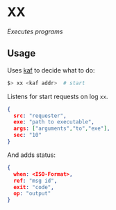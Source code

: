 # XX

*Executes programs*

## Usage

Uses [kaf](https://github.com/theproductiveprogrammer/kaf) to decide what to do:

```sh
$> xx <kaf addr>  # start
```

Listens for start requests on log `xx`.

```json
{
  src: "requester",
  exe: "path to executable",
  args: ["arguments","to","exe"],	
  sec: "10"
}
```

And adds status:

```json
{
  when: <ISO-Format>,
  ref: "msg id",
  exit: "code",
  op: "output"
}
```

